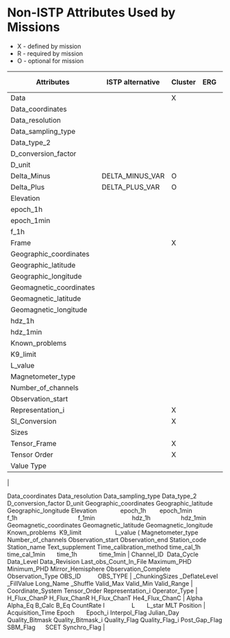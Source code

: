 # Non-ISTP Attributes Used by Missions

- X - defined by mission
- R - required by mission
- O - optional for mission

| Attributes | ISTP alternative | Cluster | ERG | GOLD | ICON | MMS | PDS | PRBEM | PSP | Solar Orbiter |
| ---------- | ---------------- | ------- | --- | ---- | ---- | --- | --- | ----- | --- | ------------- |
| Data |                            | X|
| Data_coordinates |
| Data_resolution | 
| Data_sampling_type |
| Data_type_2 |
| D_conversion_factor |
| D_unit |
| Delta_Minus | DELTA_MINUS_VAR | O | | | | | | | | 
| Delta_Plus | DELTA_PLUS_VAR | O | | | | | | | | 
| Elevation |
| epoch_1h |
| epoch_1min |
| f_1h |
| Frame | | X | | | | | | | | 
| Geographic_coordinates |
| Geographic_latitude |
| Geographic_longitude |
| Geomagnetic_coordinates |
| Geomagnetic_latitude |
| Geomagnetic_longitude |
| hdz_1h |
| hdz_1min |
| Known_problems |
| K9_limit |
| L_value |
| Magnetometer_type |
| Number_of_channels |
| Observation_start |
| Representation_i | | X | | | | | | | | 
| SI_Conversion | | X | | | | | | | | 
| Sizes |
| Tensor_Frame | | X | | | | | | | | 
| Tensor Order | | X | | | | | | | | 
| Value Type  | | | | | | | | | | 
| 

Data_coordinates
Data_resolution
Data_sampling_type
Data_type_2
D_conversion_factor
D_unit
Geographic_coordinates Geographic_latitude Geographic_longitude Elevation              epoch_1h        epoch_1min                  f_1h                                    f_1min                      hdz_1h                  hdz_1min
Geomagnetic_coordinates 
Geomagnetic_latitude Geomagnetic_longitude Known_problems  K9_limit                    L_value (
Magnetometer_type Number_of_channels Observation_start Observation_end Station_code
Station_name
Text_supplement
Time_calibration_method
time_cal_1h
time_cal_1min       time_1h             time_1min | Channel_ID  Data_Cycle
Data_Level
Data_Revision
Last_obs_Count_In_File
Maximum_PHD
Minimum_PHD
Mirror_Hemisphere
Observation_Complete
Observation_Type
OBS_ID          OBS_TYPE | _ChunkingSizes
_DeflateLevel
_FillValue
Long_Name
_Shuffle
Valid_Max
Valid_Min
Valid_Range | Coordinate_System
Tensor_Order
Representation_i
Operator_Type | H_Flux_ChanP
H_Flux_ChanR
H_Flux_ChanT
He4_Flux_ChanC | Alpha
Alpha_Eq
B_Calc
B_Eq
CountRate
I                L       L_star
MLT
Position | Acquisition_Time
Epoch       Epoch_i
Interpol_Flag
Julian_Day
Quality_Bitmask
Quality_Bitmask_i
Quality_Flag
Quality_Flag_i
Post_Gap_Flag
SBM_Flag      SCET
Synchro_Flag |
